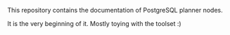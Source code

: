 This repository contains the documentation of PostgreSQL planner nodes.

It is the very beginning of it. Mostly toying with the toolset :)
